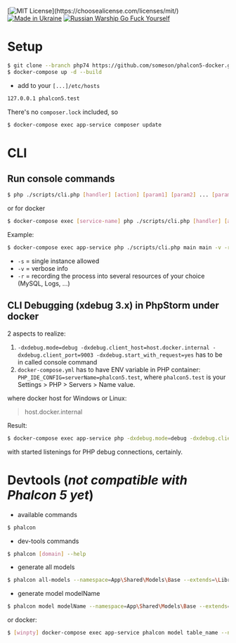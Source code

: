 [![MIT License](https://img.shields.io/apm/l/atomic-design-ui.svg?)](https://choosealicense.com/licenses/mit/)
[![Made in Ukraine](https://img.shields.io/badge/made_in-ukraine-ffd700.svg?labelColor=0057b7)](https://supportukrainenow.org/)
[![Russian Warship Go Fuck Yourself](https://raw.githubusercontent.com/vshymanskyy/StandWithUkraine/main/badges/RussianWarship.svg)](https://stand-with-ukraine.pp.ua)

# Setup

```sh
$ git clone --branch php74 https://github.com/someson/phalcon5-docker.git .
$ docker-compose up -d --build
```

- add to your ```[...]/etc/hosts```

```sh
127.0.0.1 phalcon5.test
```

There's no `composer.lock` included, so

```sh
$ docker-compose exec app-service composer update
```

# CLI

## Run console commands

```bash
$ php ./scripts/cli.php [handler] [action] [param1] [param2] ... [paramN] -v -r -s
```
or for docker
```bash
$ docker-compose exec [service-name] php ./scripts/cli.php [handler] [action] [param1] [param2] ... [paramN] -v -r -s
```
Example:
```bash
$ docker-compose exec app-service php ./scripts/cli.php main main -v -r -s
```
- ```-s``` = single instance allowed
- ```-v``` = verbose info
- ```-r``` = recording the process into several resources of your choice (MySQL, Logs, ...)


## CLI Debugging (xdebug 3.x) in PhpStorm under docker

2 aspects to realize:
1. `-dxdebug.mode=debug -dxdebug.client_host=host.docker.internal -dxdebug.client_port=9003 -dxdebug.start_with_request=yes` has to be in called console command
2. `docker-compose.yml` has to have ENV variable in PHP container: `PHP_IDE_CONFIG=serverName=phalcon5.test`, where `phalcon5.test` is your Settings > PHP > Servers > Name value.

where docker host for Windows or Linux:
> host.docker.internal

Result:

```bash
$ docker-compose exec app-service php -dxdebug.mode=debug -dxdebug.client_host=host.docker.internal -dxdebug.client_port=9003 -dxdebug.start_with_request=yes ./scripts/cli.php main main -v -s -r
```
with started listenings for PHP debug connections, certainly.


# Devtools (*not compatible with Phalcon 5 yet*)

* available commands
```bash
$ phalcon
```

* dev-tools commands
```bash
$ phalcon [domain] --help
```

* generate all models
```bash
$ phalcon all-models --namespace=App\Shared\Models\Base --extends=\Library\Models\ModelBase [--force]
```

* generate model modelName
```bash
$ phalcon model modelName --namespace=App\Shared\Models\Base --extends=\Library\Models\ModelBase [--force]
```
or docker:
```bash
$ [winpty] docker-compose exec app-service phalcon model table_name --namespace=App\\Shared\\Models\\Base --extends=\\Library\\Models\\ModelBase
```
